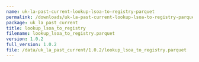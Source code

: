 ```yaml
---
name: uk-la-past-current-lookup-lsoa-to-registry-parquet
permalink: /downloads/uk-la-past-current-lookup-lsoa-to-registry-parquet/1_0_2
package: uk_la_past_current
title: lookup_lsoa_to_registry
filename: lookup_lsoa_to_registry.parquet
version: 1.0.2
full_version: 1.0.2
file: /data/uk_la_past_current/1.0.2/lookup_lsoa_to_registry.parquet
---
```


